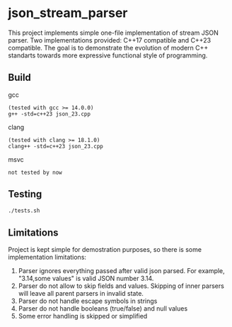 # json_stream_parser

This project implements simple one-file implementation of stream JSON parser. Two implementations provided: C++17 compatible and C++23 compatible. The goal is to demonstrate the evolution of modern C++ standarts towards more expressive functional style of programming.

## Build

gcc
```
(tested with gcc >= 14.0.0)
g++ -std=c++23 json_23.cpp
```

clang
```
(tested with clang >= 18.1.0)
clang++ -std=c++23 json_23.cpp 
```

msvc
```
not tested by now
```

## Testing

```bash
./tests.sh
```

## Limitations

Project is kept simple for demostration purposes, so there is some implementation limitations:

1. Parser ignores everything passed after valid json parsed. For example, "3.14,some values" is valid JSON number 3.14.
2. Parser do not allow to skip fields and values. Skipping of inner parsers will leave all parent parsers in invalid state.
3. Parser do not handle escape symbols in strings
4. Parser do not handle booleans (true/false) and null values
5. Some error handling is skipped or simplified

